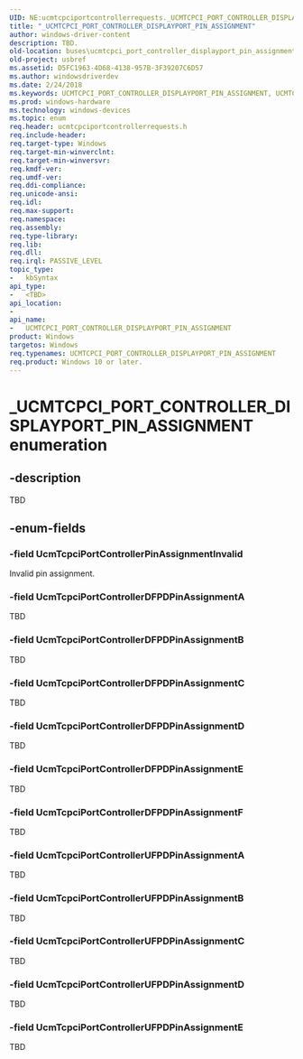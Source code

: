```yaml
---
UID: NE:ucmtcpciportcontrollerrequests._UCMTCPCI_PORT_CONTROLLER_DISPLAYPORT_PIN_ASSIGNMENT
title: "_UCMTCPCI_PORT_CONTROLLER_DISPLAYPORT_PIN_ASSIGNMENT"
author: windows-driver-content
description: TBD.
old-location: buses\ucmtcpci_port_controller_displayport_pin_assignment.htm
old-project: usbref
ms.assetid: D5FC1963-4D68-4138-957B-3F39207C6D57
ms.author: windowsdriverdev
ms.date: 2/24/2018
ms.keywords: UCMTCPCI_PORT_CONTROLLER_DISPLAYPORT_PIN_ASSIGNMENT, UCMTCPCI_PORT_CONTROLLER_DISPLAYPORT_PIN_ASSIGNMENT enumeration [Buses], UcmTcpciPortControllerDFPDPinAssignmentA, UcmTcpciPortControllerDFPDPinAssignmentB, UcmTcpciPortControllerDFPDPinAssignmentC, UcmTcpciPortControllerDFPDPinAssignmentD, UcmTcpciPortControllerDFPDPinAssignmentE, UcmTcpciPortControllerDFPDPinAssignmentF, UcmTcpciPortControllerPinAssignmentInvalid, UcmTcpciPortControllerUFPDPinAssignmentA, UcmTcpciPortControllerUFPDPinAssignmentB, UcmTcpciPortControllerUFPDPinAssignmentC, UcmTcpciPortControllerUFPDPinAssignmentD, UcmTcpciPortControllerUFPDPinAssignmentE, _UCMTCPCI_PORT_CONTROLLER_DISPLAYPORT_PIN_ASSIGNMENT, buses.ucmtcpci_port_controller_displayport_pin_assignment, ucmtcpciportcontrollerrequests/UCMTCPCI_PORT_CONTROLLER_DISPLAYPORT_PIN_ASSIGNMENT, ucmtcpciportcontrollerrequests/UcmTcpciPortControllerDFPDPinAssignmentA, ucmtcpciportcontrollerrequests/UcmTcpciPortControllerDFPDPinAssignmentB, ucmtcpciportcontrollerrequests/UcmTcpciPortControllerDFPDPinAssignmentC, ucmtcpciportcontrollerrequests/UcmTcpciPortControllerDFPDPinAssignmentD, ucmtcpciportcontrollerrequests/UcmTcpciPortControllerDFPDPinAssignmentE, ucmtcpciportcontrollerrequests/UcmTcpciPortControllerDFPDPinAssignmentF, ucmtcpciportcontrollerrequests/UcmTcpciPortControllerPinAssignmentInvalid, ucmtcpciportcontrollerrequests/UcmTcpciPortControllerUFPDPinAssignmentA, ucmtcpciportcontrollerrequests/UcmTcpciPortControllerUFPDPinAssignmentB, ucmtcpciportcontrollerrequests/UcmTcpciPortControllerUFPDPinAssignmentC, ucmtcpciportcontrollerrequests/UcmTcpciPortControllerUFPDPinAssignmentD, ucmtcpciportcontrollerrequests/UcmTcpciPortControllerUFPDPinAssignmentE
ms.prod: windows-hardware
ms.technology: windows-devices
ms.topic: enum
req.header: ucmtcpciportcontrollerrequests.h
req.include-header: 
req.target-type: Windows
req.target-min-winverclnt: 
req.target-min-winversvr: 
req.kmdf-ver: 
req.umdf-ver: 
req.ddi-compliance: 
req.unicode-ansi: 
req.idl: 
req.max-support: 
req.namespace: 
req.assembly: 
req.type-library: 
req.lib: 
req.dll: 
req.irql: PASSIVE_LEVEL
topic_type:
-	kbSyntax
api_type:
-	<TBD>
api_location:
-
api_name:
-	UCMTCPCI_PORT_CONTROLLER_DISPLAYPORT_PIN_ASSIGNMENT
product: Windows
targetos: Windows
req.typenames: UCMTCPCI_PORT_CONTROLLER_DISPLAYPORT_PIN_ASSIGNMENT
req.product: Windows 10 or later.
---
```


# _UCMTCPCI_PORT_CONTROLLER_DISPLAYPORT_PIN_ASSIGNMENT enumeration


## -description


TBD


## -enum-fields




### -field UcmTcpciPortControllerPinAssignmentInvalid

Invalid pin assignment.


### -field UcmTcpciPortControllerDFPDPinAssignmentA

TBD


### -field UcmTcpciPortControllerDFPDPinAssignmentB

TBD


### -field UcmTcpciPortControllerDFPDPinAssignmentC

TBD


### -field UcmTcpciPortControllerDFPDPinAssignmentD

TBD


### -field UcmTcpciPortControllerDFPDPinAssignmentE

TBD


### -field UcmTcpciPortControllerDFPDPinAssignmentF

TBD


### -field UcmTcpciPortControllerUFPDPinAssignmentA

TBD


### -field UcmTcpciPortControllerUFPDPinAssignmentB

TBD


### -field UcmTcpciPortControllerUFPDPinAssignmentC

TBD


### -field UcmTcpciPortControllerUFPDPinAssignmentD

TBD


### -field UcmTcpciPortControllerUFPDPinAssignmentE

TBD

